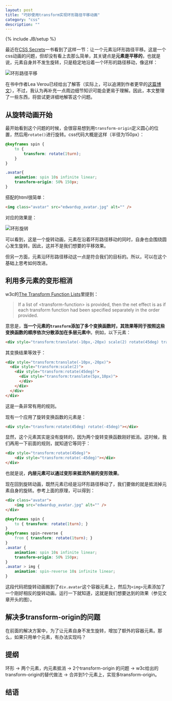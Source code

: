 ```yaml
---
layout: post
title: "巧妙使用transform实现环形路径平移动画"
category: "css"
description: ""
---
```

{% include JB/setup %}

最近在[CSS Secrets][CSS Secrets]一书看到了这样一节：让一个元素沿环形路径平移。这是一个css动画的问题，但却没有看上去那么简单，其关键点是**元素是平移的**，也就是说，元素自身并不发生旋转，只是稳定地沿着一个环形的路径移动，像这样：

![环形路径平移][img_movement_impression]

在书中作者Lea Verou已经给出了解答（实际上，可以追溯到作者更早的[这篇博文][这篇博文]），不过，我认为再补充一点周边细节知识可能会更易于理解。因此，本文整理了一些东西，将尝试更详细地解答这个问题。

## 从旋转动画开始 ##

最开始看到这个问题的时候，会很容易想到用`transform-origin`定义圆心的位置，然后用`rotate()`进行旋转。css代码大概是这样（半径为150px）：

~~~css
@keyframes spin {
    to {
        transform: rotate(1turn);
    }
}

.avatar{
    animation: spin 10s infinite linear;
    transform-origin: 50% 150px;
}
~~~

搭配的html很简单：

~~~html
<img class="avatar" src="edwardup_avatar.jpg" alt="" />
~~~

对应的效果是：

![环形旋转][img_circle_rotate]

可以看到，这是一个旋转动画，元素在沿着环形路径移动的同时，自身也会围绕圆心发生旋转。因此，这并不是我们想要的平移效果。

但另一方面，元素沿环形路径移动这一点是符合我们的目标的。所以，可以在这个基础上思考如何改进。

## 利用多元素的变形相消 ##

w3c的[The Transform Function Lists][The Transform Function Lists]里提到：

> If a list of \<transform-function\> is provided, then the net effect is as if each transform function had been specified separately in the order provided.

意思是，**当一个元素的`transform`添加了多个变换函数时，其效果等同于按照这些变换函数的顺序依次分散添加在多层元素中**。例如，以下元素：

~~~html
<div style="transform:translate(-10px,-20px) scale(2) rotate(45deg) translate(5px,10px)"></div>
~~~

其变换结果等效于：

~~~html
<div style="transform:translate(-10px,-20px)">
  <div style="transform:scale(2)">
    <div style="transform:rotate(45deg)">
      <div style="transform:translate(5px,10px)">
      </div>
    </div>
  </div>
</div>
~~~

这是一条非常有用的规则。

现有一个应用了旋转变换函数的元素是：

~~~html
<div style="transform:rotate(45deg) rotate(-45deg)"></div>
~~~

显然，这个元素其实是没有旋转的，因为两个旋转变换函数刚好抵消。这时候，我们再用一下前面的规则，就知道它等同于：

~~~html
<div style="transform:rotate(45deg)">
    <div style="transform:rotate(-45deg)"></div>
</div>
~~~

也就是说，**内层元素可以通过变形来抵消外层的变形效果**。

现在回到旋转动画，既然元素已经是沿环形路径移动了，我们要做的就是抵消掉元素自身的旋转。参考上面的原理，可以得到：

~~~html
<div class="avatar">
    <img src="edwardup_avatar.jpg" alt="" />
</div>
~~~

~~~css
@keyframes spin {
    to { transform: rotate(1turn); }
}
@keyframes spin-reverse {
    from { transform: rotate(1turn); }
}
.avatar {
    animation: spin 10s infinite linear;
    transform-origin: 50% 150px;
}
.avatar > img {
    animation: spin-reverse 10s infinite linear;
}
~~~

这段代码把旋转动画搬到了`div.avatar`这个容器元素上，然后为`<img>`元素添加了一个刚好相反的旋转动画。运行一下就知道，这就是我们想要达到的效果（参见文章开头的图）。

## 解决多transform-origin的问题 ##

在前面的解决方案中，为了让元素自身不发生旋转，增加了额外的容器元素。那么，如果只用单个元素，有办法实现吗？










## 提纲 ##

环形 → 两个元素，内元素抵消 → 2个transform-origin 的问题 → w3c给出的transform-origin的替代做法 → 合并到1个元素上，实现多transform-origin。

## 结语 ##


[img_movement_impression]: {{POSTS_IMG_PATH}}/201611/movement_impression.png "环形路径平移"
[img_circle_rotate]: {{POSTS_IMG_PATH}}/201611/circle_rotate.png "环形旋转"


[CSS Secrets]: https://github.com/cssmagic/CSS-Secrets "CSS Secrets"
[这篇博文]: http://lea.verou.me/2012/02/moving-an-element-along-a-circle/ "Moving an element along a circle | Lea Verou"
[The Transform Function Lists]: https://www.w3.org/TR/css-transforms-1/#transform-function-lists "The Transform Function Lists"